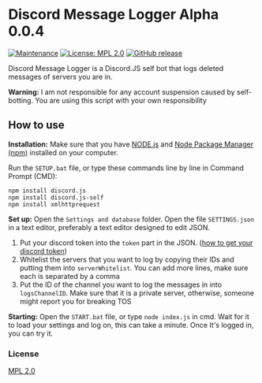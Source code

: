 # Discord Message Logger Alpha 0.0.4

[![Maintenance](https://img.shields.io/badge/Maintained%3F-yes-green.svg)](https://GitHub.com/woodendoors7/DiscordMessageLogger/graphs/commit-activity)
[![License: MPL 2.0](https://img.shields.io/badge/License-MPL%202.0-brightgreen.svg)](https://opensource.org/licenses/MPL-2.0)
[![GitHub release](https://img.shields.io/badge/Version-0.0.4-blue)](https://GitHub.com/woodendoors7/DiscordMessageLogger/releases/)

Discord Message Logger is a Discord.JS self bot that logs deleted messages of servers you are in.


**Warning:** I am not responsible for any account suspension caused by self-botting.
You are using this script with your own responsibility


## How to use

**Installation:**
Make sure that you have [NODE.js](https://nodejs.org) and [Node Package Manager (npm)](https://nodejs.org) installed on your computer.

Run the `SETUP.bat` file, or type these commands line by line in Command Prompt (CMD):
```
npm install discord.js
npm install discord.js-self
npm install xmlhttprequest
```
**Set up:** Open the `Settings and database` folder. Open the file `SETTINGS.json` in a text editor, preferably a text editor designed to edit JSON.

1. Put your discord token into the `token` part in the JSON. ([how to get your discord token]())
2. Whitelist the servers that you want to log by copying their IDs and putting them into `serverWhitelist`. You can add more lines, make sure each is separated by a comma
3. Put the ID of the channel you want to log the messages in into `logsChannelID`. Make sure that it is a private server, otherwise, someone might report you for breaking TOS


**Starting:** Open the `START.bat` file, or type `node index.js` in cmd. Wait for it to load your settings and log on, this can take a minute. Once It's logged in, you can try it. 




### License
[MPL 2.0](https://choosealicense.com/licenses/mpl-2.0/)


